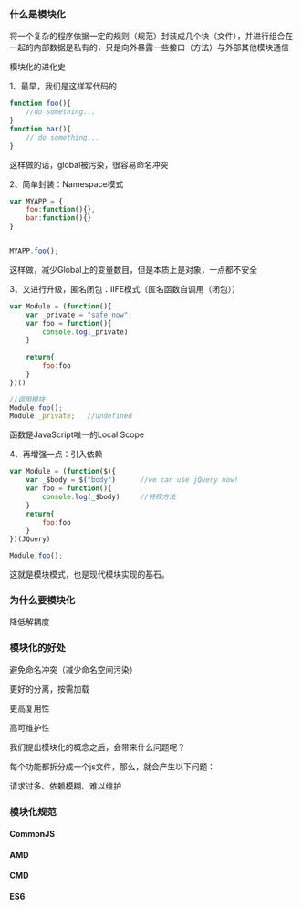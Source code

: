 ### 什么是模块化

将一个复杂的程序依据一定的规则（规范）封装成几个块（文件），并进行组合在一起的内部数据是私有的，只是向外暴露一些接口（方法）与外部其他模块通信



模块化的进化史

1、最早，我们是这样写代码的

```js
function foo(){
	//do something...
}
function bar(){
    // do something...
}
```

这样做的话，global被污染，很容易命名冲突

2、简单封装：Namespace模式

```js
var MYAPP = {
	foo:function(){},
    bar:function(){}
}


MYAPP.foo();
```

这样做，减少Global上的变量数目，但是本质上是对象，一点都不安全

3、又进行升级，匿名闭包：IIFE模式（匿名函数自调用（闭包））

```js
var Module = (function(){
    var _private = "safe now";
    var foo = function(){
        console.log(_private)
    }
    
    return{
        foo:foo
    }
})()

//调用模块
Module.foo();
Module._private;   //undefined
```

函数是JavaScript唯一的Local Scope

4、再增强一点：引入依赖

```js
var Module = (function($){
    var _$body = $("body")		//we can use jQuery now!
    var foo = function(){
        console.log(_$body)     //特权方法
    }
    return{
        foo:foo
    }
})(JQuery)

Module.foo();
```

这就是模块模式，也是现代模块实现的基石。

### 为什么要模块化

降低解耦度

### 模块化的好处

避免命名冲突（减少命名空间污染）

更好的分离，按需加载

更高复用性

高可维护性



我们提出模块化的概念之后，会带来什么问题呢？

每个功能都拆分成一个js文件，那么，就会产生以下问题：

请求过多、依赖模糊、难以维护



### 模块化规范

#### CommonJS



#### AMD

#### CMD

#### ES6
